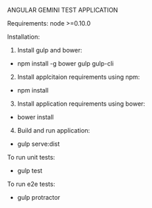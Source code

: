 ANGULAR GEMINI TEST APPLICATION

Requirements:
node >=0.10.0

Installation:

1. Install gulp and bower: 
- npm install -g bower gulp gulp-cli
2. Install applcitaion requirements using npm: 
- npm install
3. Install application requirements using bower:
- bower install
4. Build and run application:
- gulp serve:dist

To run unit tests:
- gulp test

To run e2e tests:
- gulp protractor

